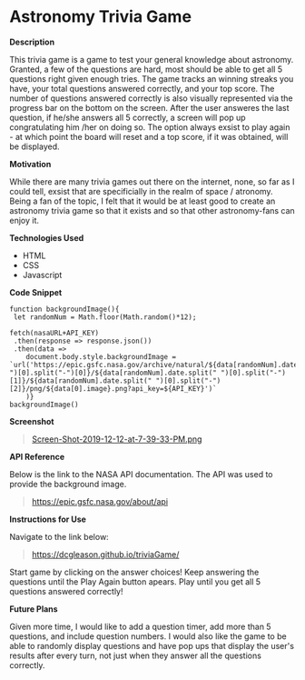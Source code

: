 # Astronomy Trivia Game 

**Description**

This trivia game is a game to test your general knowledge about astronomy. Granted, a few of the questions are hard, most should be able to get all 5 questions right given enough tries. The game tracks an winning streaks you have, your total questions answered correctly, and your top score. The number of questions answered correctly is also visually represented via the progress bar on the bottom on the screen. After the user answeres the last question, if he/she answers all 5 correctly, a screen will pop up congratulating him /her on doing so. The option always exsist to play again - at which point the board will reset and a top score, if it was obtained, will be displayed. 

**Motivation**

While there are many trivia games out there on the internet, none, so far as I could tell, exsist that are specificially in the realm of space / atronomy. Being a fan of the topic, I felt that it would be at least good to create an astronomy trivia game so that it exists and so that other astronomy-fans can enjoy it.

**Technologies Used**

* HTML
* CSS
* Javascript

**Code Snippet**

```
function backgroundImage(){
 let randomNum = Math.floor(Math.random()*12);
 
fetch(nasaURL+API_KEY)
 .then(response => response.json())
 .then(data => 
    document.body.style.backgroundImage = `url('https://epic.gsfc.nasa.gov/archive/natural/${data[randomNum].date.split(" ")[0].split("-")[0]}/${data[randomNum].date.split(" ")[0].split("-")[1]}/${data[randomNum].date.split(" ")[0].split("-")[2]}/png/${data[0].image}.png?api_key=${API_KEY}')`
    )}
backgroundImage()
```

**Screenshot**

> [Screen-Shot-2019-12-12-at-7-39-33-PM.png](https://postimg.cc/8JwCz1Sb)

**API Reference**

Below is the link to the NASA API documentation. The API was used to provide the background image. 

> https://epic.gsfc.nasa.gov/about/api

**Instructions for Use**

Navigate to the link below:

> https://dcgleason.github.io/triviaGame/

Start game by clicking on the answer choices! Keep answering the questions until the Play Again button apears. Play until you get all 5 questions answered correctly!

**Future Plans**

Given more time, I would like to add a question timer, add more than 5 questions, and include question numbers. I would also like the game to be able to randomly display questions and have pop ups that display the user's results after every turn, not just when they answer all the questions correctly. 